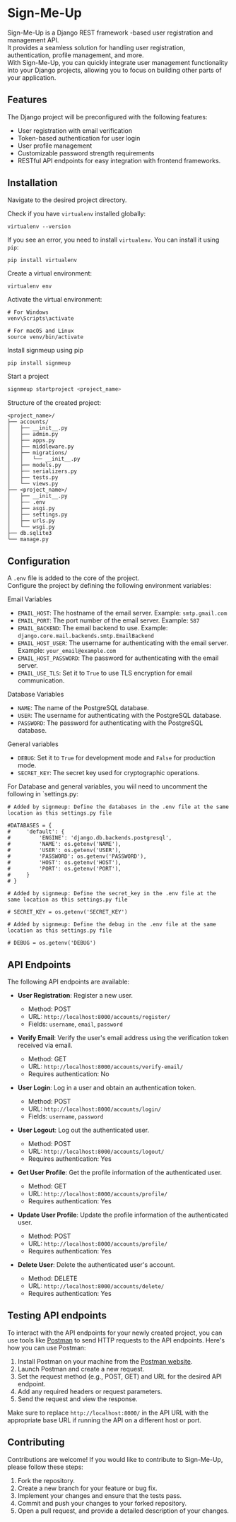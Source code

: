 # Sign-Me-Up

Sign-Me-Up is a Django REST framework -based user registration and management API.  
It provides a seamless solution for handling user registration, authentication, profile management, and more.   
With Sign-Me-Up, you can quickly integrate user management functionality into your Django projects, allowing you to focus on building other parts of your application.

## Features
The Django project will be preconfigured with the following features:

- User registration with email verification
- Token-based authentication for user login
- User profile management
- Customizable password strength requirements
- RESTful API endpoints for easy integration with frontend frameworks.

## Installation
Navigate to the desired project directory.  

Check if you have `virtualenv` installed globally:

```shell
virtualenv --version
```

If you see an error, you need to install `virtualenv`. You can install it using `pip`:

```shell
pip install virtualenv
```

Create a virtual environment:

```shell
virtualenv env
```

Activate the virtual environment:

```shell
# For Windows
venv\Scripts\activate

# For macOS and Linux
source venv/bin/activate
```
Install signmeup using pip

```bash
pip install signmeup
```
Start a project
```bash
signmeup startproject <project_name>
```

Structure of the created project:
```
<project_name>/
├── accounts/
│   ├── __init__.py
│   ├── admin.py
│   ├── apps.py
│   ├── middleware.py
│   ├── migrations/
│   │   └── __init__.py
│   ├── models.py
│   ├── serializers.py
│   ├── tests.py
│   └── views.py
├── <project_name>/
│   ├── __init__.py
│   ├── .env
│   ├── asgi.py
│   ├── settings.py
│   ├── urls.py
│   └── wsgi.py
├── db.sqlite3
└── manage.py

```



## Configuration  
A `.env` file is added to the core of the project.  
Configure the project by defining the following environment variables:  
  
Email Variables
- `EMAIL_HOST`: The hostname of the email server. Example: `smtp.gmail.com`
- `EMAIL_PORT`: The port number of the email server. Example: `587`
- `EMAIL_BACKEND`: The email backend to use. Example: `django.core.mail.backends.smtp.EmailBackend`
- `EMAIL_HOST_USER`: The username for authenticating with the email server. Example: `your_email@example.com`
- `EMAIL_HOST_PASSWORD`: The password for authenticating with the email server.
- `EMAIL_USE_TLS`: Set it to `True` to use TLS encryption for email communication.

Database Variables
- `NAME`: The name of the PostgreSQL database.
- `USER`: The username for authenticating with the PostgreSQL database.
- `PASSWORD`: The password for authenticating with the PostgreSQL database.

General variables
- `DEBUG`: Set it to `True` for development mode and `False` for production mode.
- `SECRET_KEY`: The secret key used for cryptographic operations.

For Database and general variables, you wiil need to uncomment the following in `settings.py:

```
# Added by signmeup: Define the databases in the .env file at the same location as this settings.py file

#DATABASES = {
#     'default': {
#         'ENGINE': 'django.db.backends.postgresql',
#         'NAME': os.getenv('NAME'), 
#         'USER': os.getenv('USER'), 
#         'PASSWORD': os.getenv('PASSWORD'), 
#         'HOST': os.getenv('HOST'), 
#         'PORT': os.getenv('PORT'),
#     }
# }
```
```
# Added by signmeup: Define the secret_key in the .env file at the same location as this settings.py file

# SECRET_KEY = os.getenv('SECRET_KEY') 

# Added by signmeup: Define the debug in the .env file at the same location as this settings.py file

# DEBUG = os.getenv('DEBUG') 
```
## API Endpoints
The following API endpoints are available:

- **User Registration**: Register a new user.
  - Method: POST
  - URL: `http://localhost:8000/accounts/register/`
  - Fields: `username`, `email`, `password`

- **Verify Email**: Verify the user's email address using the verification token received via email.
  - Method: GET
  - URL: `http://localhost:8000/accounts/verify-email/`
  - Requires authentication: No
  
- **User Login**: Log in a user and obtain an authentication token.
  - Method: POST
  - URL: `http://localhost:8000/accounts/login/`
  - Fields: `username`, `password`

- **User Logout**: Log out the authenticated user.
  - Method: POST
  - URL: `http://localhost:8000/accounts/logout/`
  - Requires authentication: Yes
  
- **Get User Profile**: Get the profile information of the authenticated user.
  - Method: GET
  - URL: `http://localhost:8000/accounts/profile/`
  - Requires authentication: Yes

- **Update User Profile**: Update the profile information of the authenticated user.
  - Method: POST
  - URL: `http://localhost:8000/accounts/profile/`
  - Requires authentication: Yes


- **Delete User**: Delete the authenticated user's account.
  - Method: DELETE
  - URL: `http://localhost:8000/accounts/delete/`
  - Requires authentication: Yes
  
## Testing API endpoints

To interact with the API endpoints for your newly created project, you can use tools like [Postman](https://www.postman.com/) to send HTTP requests to the API endpoints. Here's how you can use Postman:

1. Install Postman on your machine from the [Postman website](https://www.postman.com/downloads/).
2. Launch Postman and create a new request.
3. Set the request method (e.g., POST, GET) and URL for the desired API endpoint.
4. Add any required headers or request parameters.
5. Send the request and view the response.


Make sure to replace `http://localhost:8000/` in the API URL with the appropriate base URL if running the API on a different host or port.

## Contributing

Contributions are welcome! If you would like to contribute to Sign-Me-Up, please follow these steps:

1. Fork the repository.
2. Create a new branch for your feature or bug fix.
3. Implement your changes and ensure that the tests pass.
4. Commit and push your changes to your forked repository.
5. Open a pull request, and provide a detailed description of your changes.

